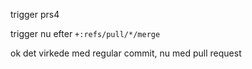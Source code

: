 trigger prs4

trigger nu efter `+:refs/pull/*/merge`

ok det virkede med regular commit, nu med pull request
